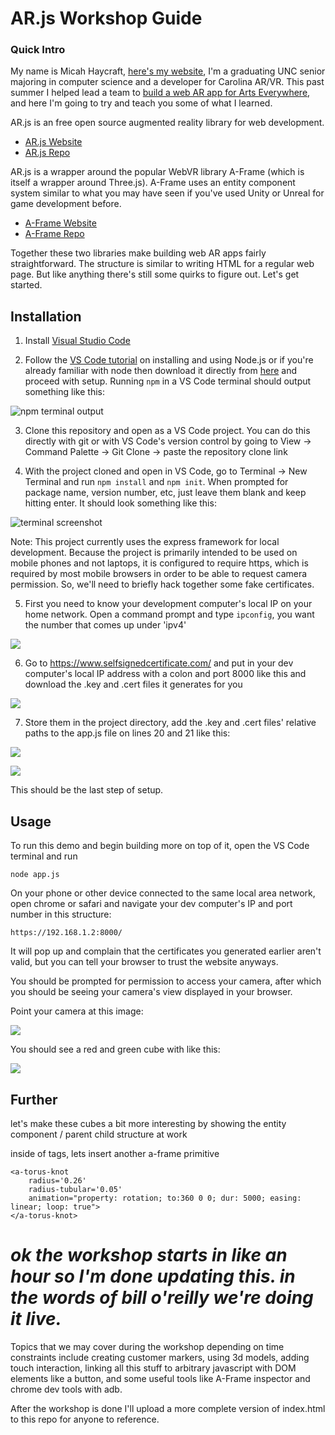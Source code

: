 # AR.js Workshop Guide

### Quick Intro
My name is Micah Haycraft, [here's my website](https://mhaycraft.dev/), I'm a graduating UNC senior majoring in computer science and a developer for Carolina AR/VR. This past summer I helped lead a team to [build a web AR app for Arts Everywhere](https://artseverywhere.unc.edu/art-walk-on-franklin/), and here I'm going to try and teach you some of what I learned.

AR.js is an free open source augmented reality library for web development. 

- [AR.js Website](https://ar-js-org.github.io/AR.js-Docs/)
- [AR.js Repo](https://github.com/AR-js-org/AR.js)

AR.js is a wrapper around the popular WebVR library A-Frame (which is itself a wrapper around Three.js). A-Frame uses an entity component system similar to what you may have seen if you've used Unity or Unreal for game development before.

- [A-Frame Website](https://aframe.io/)
- [A-Frame Repo](https://github.com/aframevr/aframe)

Together these two libraries make building web AR apps fairly straightforward. The structure is similar to writing HTML for a regular web page. But like anything there's still some quirks to figure out. Let's get started.

## Installation


1) Install [Visual Studio Code](https://code.visualstudio.com/docs/setup/setup-overview)

2) Follow the [VS Code tutorial](https://code.visualstudio.com/docs/nodejs/nodejs-tutorial) on installing and using Node.js or if you're already familiar with node then download it directly from [here](https://nodejs.org/en/download/) and proceed with setup. Running ```npm``` in a VS Code terminal should output something like this: 

![npm terminal output](https://i.imgur.com/7xg9Ztl.png)

3) Clone this repository and open as a VS Code project. You can do this directly with git or with VS Code's version control by going to View -> Command Palette -> Git Clone -> paste the repository clone link

4) With the project cloned and open in VS Code, go to Terminal -> New Terminal and run ```npm install``` and ```npm init```. When prompted for package name, version number, etc, just leave them blank and keep hitting enter. It should look something like this: 

![terminal screenshot](https://i.imgur.com/fxvAzfW.png)

Note: This project currently uses the express framework for local development. Because the project is primarily intended to be used on mobile phones and not laptops, it is configured to require https, which is required by most mobile browsers in order to be able to request camera permission. So, we'll need to briefly hack together some fake certificates.

5) First you need to know your development computer's local IP on your home network. Open a command prompt and type ```ipconfig```, you want the number that comes up under 'ipv4' 

![](https://i.imgur.com/pBylBm6.png)

6) Go to https://www.selfsignedcertificate.com/ and put in your dev computer's local IP address with a colon and port 8000 like this and download the .key and .cert files it generates for you 

![](https://i.imgur.com/6P99jv2.png)

7)  Store them in the project directory, add the .key and .cert files' relative paths to the app.js file on lines 20 and 21 like this: 

![](https://i.imgur.com/O87kbJe.png)

![](https://i.imgur.com/hgphSZ2.png)

This should be the last step of setup.

## Usage

To run this demo and begin building more on top of it, open the VS Code terminal and run 

```node app.js```

On your phone or other device connected to the same local area network, open chrome or safari and navigate your dev computer's IP and port number in this structure:

 ```https://192.168.1.2:8000/``` 

It will pop up and complain that the certificates you generated earlier aren't valid, but you can tell your browser to trust the website anyways.

You should be prompted for permission to access your camera, after which you should be seeing your camera's view displayed in your browser.

Point your camera at this image:

![](https://github.com/MEECAH/MEECAH.github.io/blob/master/hiro_and_kanji.png?raw=true)

You should see a red and green cube with like this:

![](https://i.imgur.com/zJSFGJZ.png)


## Further 

let's make these cubes a bit more interesting by showing the entity component / parent child structure at work

inside of <a-box> tags, lets insert another a-frame primitive
```
<a-torus-knot 
    radius='0.26' 
    radius-tubular='0.05'
    animation="property: rotation; to:360 0 0; dur: 5000; easing: linear; loop: true">
</a-torus-knot>
```

# _ok the workshop starts in like an hour so I'm done updating this. in the words of bill o'reilly we're doing it live._

Topics that we may cover during the workshop depending on time constraints include creating customer markers, using 3d models, adding touch interaction, linking all this stuff to arbitrary javascript with DOM elements like a button, and some useful tools like A-Frame inspector and chrome dev tools with adb.

After the workshop is done I'll upload a more complete version of index.html to this repo for anyone to reference.
